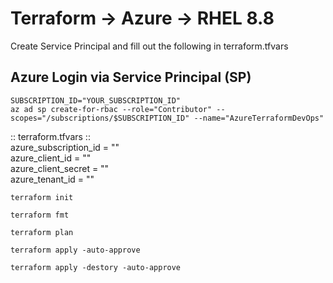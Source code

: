 # Terraform -> Azure -> RHEL 8.8
Create Service Principal and fill out the following in terraform.tfvars <br />

## Azure Login via Service Principal (SP) <br />
```console
SUBSCRIPTION_ID="YOUR_SUBSCRIPTION_ID"
az ad sp create-for-rbac --role="Contributor" --scopes="/subscriptions/$SUBSCRIPTION_ID" --name="AzureTerraformDevOps"
```

:: terraform.tfvars :: <br />
azure_subscription_id = "" <br />
azure_client_id       = "" <br />
azure_client_secret   = "" <br />
azure_tenant_id       = "" <br />


```console
terraform init
```

```console
terraform fmt
```

```console
terraform plan
```

```console
terraform apply -auto-approve
```

```console
terraform apply -destory -auto-approve
```
